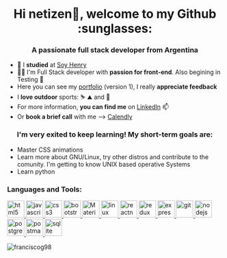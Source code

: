 <h1 align="center">Hi netizen👋, welcome to my Github :sunglasses:</h1>
<h3 align="center">A passionate full stack developer from Argentina</h3>

* 🌱 I <b>studied</b> at [Soy Henry](https://www.soyhenry.com/)
* :technologist: I'm Full Stack developer with  <b>passion for front-end</b>. Also begining in Testing 💪
* Here you can see my [portfolio](https://franciscog98.github.io/portfolio/) (version 1), I really <b>appreciate feedback</b> 
* I <b>love outdoor</b> sports:  :skier: :mountain: and :climbing:
* For more information, <b>you can find me</b> on [LinkedIn](https://www.linkedin.com/in/francisco-gonzalez-web-dev/) 📫
* Or <b>book a brief call</b> with me --> [Calendly]()
   
<h3 align="center">I'm very exited to keep learning! My short-term goals are:</h3>
<ul>
  <li>Master CSS animations</li>
  <li>Learn more about GNU/Linux, try other distros and contribute to the comunity. I'm getting to know UNIX based operative Systems</li>
  <li>Learn python</li>
</ul>



<h3 align="left">Languages and Tools:</h3>
<p align="left">
    <a href="https://www.w3.org/html/" target="_blank">
      <img src="https://www.flaticon.es/svg/vstatic/svg/732/732212.svg?token=exp=1616515360~hmac=71ab501ccc12ad46484a07292bac68f6" alt="html5" width="40" height="40"/>
    </a> 
    <a href="https://developer.mozilla.org/en-US/docs/Web/JavaScript" target="_blank">
     <img src="https://icon-library.com/images/javascript-icon-png/javascript-icon-png-23.jpg" alt="javascript" width="40" height="40"/>
    </a>
    <a href="https://www.w3schools.com/css/" target="_blank">
      <img src="https://cdn4.iconfinder.com/data/icons/iconsimple-programming/512/css-512.png" alt="css3" width="40" height="40"/>
    </a> 
    <a href="https://getbootstrap.com" target="_blank">
      <img src="https://cdn.icon-icons.com/icons2/2415/PNG/512/bootstrap_plain_logo_icon_146619.png" alt="bootstrap" width="40" height="40"/>
    </a>
    <a href="https://material-ui.com/" target="_blank">
      <img src="https://cdn.icon-icons.com/icons2/2248/PNG/512/material_ui_icon_137419.png" alt="MaterialUI" width="40" height="40"/>
    </a> 
    <a href="https://www.linux.org/" target="_blank">
      <img src="https://pics.freeicons.io/uploads/icons/png/3525127881551941184-512.png" alt="linux" width="40" height="40"/>
    </a> 
    <a href="https://reactjs.org/" target="_blank">
      <img src="https://reactnative.dev/img/header_logo.svg" alt="reactnative" width="40" height="40"/>
    </a>
    <a href="https://redux.js.org" target="_blank">
      <img src="https://cdn.icon-icons.com/icons2/2415/PNG/512/redux_original_logo_icon_146365.png" alt="redux" width="40" height="40"/>
    </a> 
    <a href="https://expressjs.com" target="_blank">
       <img src="https://img2.freepng.es/20180614/aut/kisspng-node-js-express-js-javascript-solution-stack-web-a-5b22b9d544a3c5.7437956215290024532812.jpg" alt="express" width="40" height="40"/>
    </a>
    <a href="https://git-scm.com/" target="_blank">
      <img src="https://www.vectorlogo.zone/logos/git-scm/git-scm-icon.svg" alt="git" width="40" height="40"/>
    </a> 
    <a href="https://nodejs.org" target="_blank">
      <img src="https://clipartart.com/images250_/nodejs-icon-clipart-3.png" alt="nodejs" width="40" height="40"/> </a> 
    <a href="https://www.postgresql.org" target="_blank">
      <img src="https://cdn.icon-icons.com/icons2/2415/PNG/512/postgresql_plain_wordmark_logo_icon_146390.png" alt="postgresql" width="40" height="40"/>
    </a> 
    <a href="https://postman.com" target="_blank"> 
      <img src="https://www.vectorlogo.zone/logos/getpostman/getpostman-icon.svg" alt="postman" width="40" height="40"/>
    </a> 
    <a href="https://www.sqlite.org/" target="_blank"> 
      <img src="https://miro.medium.com/max/623/1*X0KStHfY__eO1IN6jaW53Q.jpeg" alt="sqlite" width="40" height="40"/>
    </a>
</p>

<p><img align="center" src="https://github-readme-stats.vercel.app/api/top-langs?username=franciscog98&show_icons=true&locale=en&layout=compact" alt="franciscog98" /></p>
